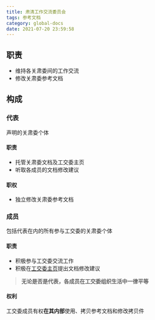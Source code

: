 ```yaml
---
title: 肃清工作交流委员会
tags: 参考文档
category: global-docs
date: 2021-07-20 23:59:58
---
```


## 职责
- 维持各关肃委间的工作交流
- 修改关肃委参考文档
<!-- more -->

## 构成
### 代表
声明的关肃委个体

#### 职责
- 托管关肃委文档及工交委主页
- 听取各成员的文档修改建议

#### 职权
- 独立修改关肃委参考文档

### 成员
包括代表在内的所有参与工交委的关肃委个体
#### 职责
- 积极参与工交委交流工作
- 积极在[工交委主页]()提出文档修改建议

> **无论是否是代表，各成员在工交委组织生活中一律平等**

#### 权利
工交委成员有权**在其内部**使用、拷贝参考文档和修改拷贝件